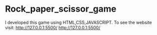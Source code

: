 # Rock_paper_scissor_game
I developed this game using HTML,CSS,JAVASCRIPT. To see the website visit: http://127.0.0.1:5500/   http://127.0.0.1:5500/
